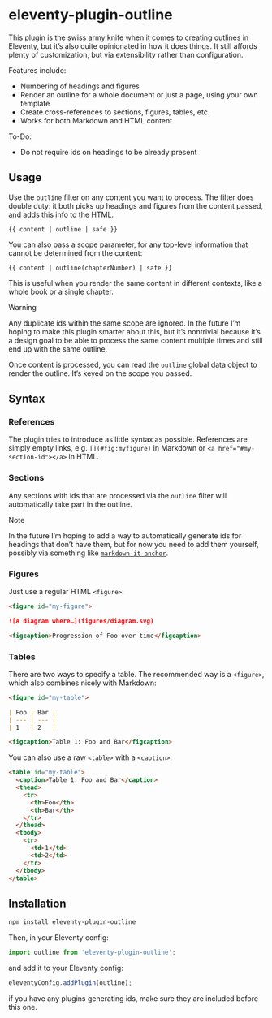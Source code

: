 # eleventy-plugin-outline

This plugin is the swiss army knife when it comes to creating outlines in Eleventy,
but it’s also quite opinionated in how it does things.
It still affords plenty of customization, but via extensibility rather than configuration.

Features include:
- Numbering of headings and figures
- Render an outline for a whole document or just a page, using your own template
- Create cross-references to sections, figures, tables, etc.
- Works for both Markdown and HTML content

To-Do:
- Do not require ids on headings to be already present

## Usage

Use the `outline` filter on any content you want to process.
The filter does double duty: it both picks up headings and figures from the content passed,
and adds this info to the HTML.

```njk
{{ content | outline | safe }}
```

You can also pass a scope parameter, for any top-level information that cannot be determined from the content:

```njk
{{ content | outline(chapterNumber) | safe }}
```

This is useful when you render the same content in different contexts, like a whole book or a single chapter.

> [!WARNING]
> Any duplicate ids within the same scope are ignored. In the future I’m hoping to make this plugin smarter about this,
> but it’s nontrivial because it’s a design goal to be able to process the same content multiple times and still end up with the same outline.

Once content is processed, you can read the `outline` global data object to render the outline.
It’s keyed on the scope you passed.

## Syntax

### References

The plugin tries to introduce as little syntax as possible.
References are simply empty links, e.g. `[](#fig:myfigure)` in Markdown or `<a href="#my-section-id"></a>` in HTML.

### Sections

Any sections with ids that are processed via the `outline` filter will automatically take part in the outline.

> [!NOTE]
> In the future I’m hoping to add a way to automatically generate ids for headings that don’t have them,
> but for now you need to add them yourself, possibly via something like [`markdown-it-anchor`](https://www.npmjs.com/package/markdown-it-anchor).

### Figures

Just use a regular HTML `<figure>`:

```markdown
<figure id="my-figure">

![A diagram where…](figures/diagram.svg)

<figcaption>Progression of Foo over time</figcaption>
```

### Tables

There are two ways to specify a table.
The recommended way is a `<figure>`, which also combines nicely with Markdown:

```markdown
<figure id="my-table">

| Foo | Bar |
| --- | --- |
| 1   | 2   |

<figcaption>Table 1: Foo and Bar</figcaption>
```

You can also use a raw `<table>` with a `<caption>`:

```markdown
<table id="my-table">
  <caption>Table 1: Foo and Bar</caption>
  <thead>
	<tr>
	  <th>Foo</th>
	  <th>Bar</th>
	</tr>
  </thead>
  <tbody>
	<tr>
	  <td>1</td>
	  <td>2</td>
	</tr>
  </tbody>
</table>
```

## Installation

```sh
npm install eleventy-plugin-outline
```

Then, in your Eleventy config:

```js
import outline from 'eleventy-plugin-outline';
```

and add it to your Eleventy config:

```js
eleventyConfig.addPlugin(outline);
```

if you have any plugins generating ids, make sure they are included before this one.